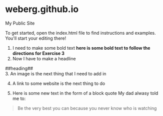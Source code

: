 weberg.github.io
=====================

My Public Site

To get started, open the index.html file to find instructions and examples. You'll start your editing there!

1. I need to make some bold text
**here is some bold text to follow the directions for Exercise 3**
2. Now I have to make a headline

##heading##   
3. An image is the next thing that I need to add in

4. A link to some website is the next thing to do

5. Here is some new text in the form of a block quote
My dad alwasy told me to:

> Be the very best you can because you never know who is watching 
